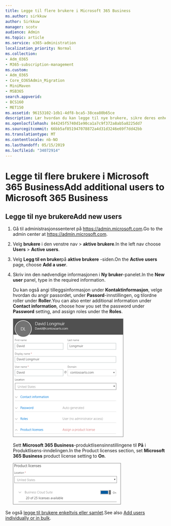 ```yaml
---
title: Legge til flere brukere i Microsoft 365 Business
ms.author: sirkkuw
author: Sirkkuw
manager: scotv
audience: Admin
ms.topic: article
ms.service: o365-administration
localization_priority: Normal
ms.collection:
- Adm_O365
- M365-subscription-management
ms.custom:
- Adm_O365
- Core_O365Admin_Migration
- MiniMaven
- MSB365
search.appverid:
- BCS160
- MET150
ms.assetid: 96153102-1db1-4df8-bca5-38cea80b65ce
description: Lær hvordan du kan legge til nye brukere, sikre deres enheter og tilordne roller i Microsoft 365 Business.
ms.openlocfilehash: 844245f5740d1e90ca1a7c9f372a8ab5a8225dd7
ms.sourcegitcommit: 66bb5af851947078872a4d31d3246e69f7dd42bb
ms.translationtype: MT
ms.contentlocale: nb-NO
ms.lasthandoff: 05/15/2019
ms.locfileid: "34072914"
---
```

# <a name="add-additional-users-to-microsoft-365-business"></a><span data-ttu-id="2bd72-103">Legge til flere brukere i Microsoft 365 Business</span><span class="sxs-lookup"><span data-stu-id="2bd72-103">Add additional users to Microsoft 365 Business</span></span>

## <a name="add-new-users"></a><span data-ttu-id="2bd72-104">Legge til nye brukere</span><span class="sxs-lookup"><span data-stu-id="2bd72-104">Add new users</span></span>

1. <span data-ttu-id="2bd72-105">Gå til administrasjonssenteret på <a href="https://go.microsoft.com/fwlink/p/?linkid=837890" target="_blank">https://admin.microsoft.com</a>.</span><span class="sxs-lookup"><span data-stu-id="2bd72-105">Go to the admin center at <a href="https://go.microsoft.com/fwlink/p/?linkid=837890" target="_blank">https://admin.microsoft.com</a>.</span></span> 
2. <span data-ttu-id="2bd72-106">Velg **brukere** i den venstre nav \> **aktive brukere**.</span><span class="sxs-lookup"><span data-stu-id="2bd72-106">In the left nav choose **Users** \> **Active users**.</span></span>
1. <span data-ttu-id="2bd72-107">Velg **Legg til en bruker**på **aktive brukere** -siden.</span><span class="sxs-lookup"><span data-stu-id="2bd72-107">On the **Active users** page, choose **Add a user**.</span></span>
 4. <span data-ttu-id="2bd72-108">Skriv inn den nødvendige informasjonen i **Ny bruker**-panelet.</span><span class="sxs-lookup"><span data-stu-id="2bd72-108">In the **New user** panel, type in the required information.</span></span> 
  
    <span data-ttu-id="2bd72-109">Du kan også angi tilleggsinformasjon under **Kontaktinformasjon**, velge hvordan du angir passordet, under **Passord**-innstillingen, og tilordne roller under **Roller**.</span><span class="sxs-lookup"><span data-stu-id="2bd72-109">You can also enter additional information under **Contact information**, choose how you set the password under **Password** setting, and assign roles under the **Roles**.</span></span>
      
    ![Enter user information in the New user card](media/f04d39ca-48be-4868-8330-8552a4754c8b.png)
      
    <span data-ttu-id="2bd72-111">Sett **Microsoft 365 Business**-produktlisensinnstillingene til **På** i Produktlisens-inndelingen.</span><span class="sxs-lookup"><span data-stu-id="2bd72-111">In the Product licenses section, set **Microsoft 365 Business** product license setting to **On**.</span></span>
      
    ![Set the license setting to On position](media/7404f7f7-93bc-44a3-9ffb-4208b5b17402.png)
  
<span data-ttu-id="2bd72-113">Se også [legge til brukere enkeltvis eller samlet](https://docs.microsoft.com/office365/admin/add-users/add-users).</span><span class="sxs-lookup"><span data-stu-id="2bd72-113">See also [Add users individually or in bulk](https://docs.microsoft.com/office365/admin/add-users/add-users).</span></span>
  
